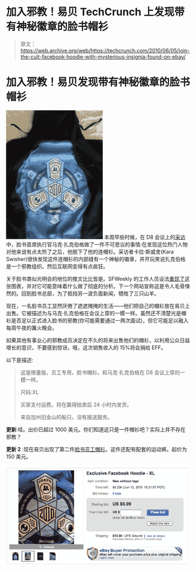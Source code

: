# 加入邪教！易贝 TechCrunch 上发现带有神秘徽章的脸书帽衫

> 原文：<https://web.archive.org/web/https://techcrunch.com/2010/06/05/join-the-cult-facebook-hoodie-with-mysterious-insignia-found-on-ebay/>

# 加入邪教！易贝发现带有神秘徽章的脸书帽衫

[![](img/e909de0568ccb4b426c4c6648f481100.png)](https://web.archive.org/web/20230205080804/http://cgi.ebay.com/ws/eBayISAPI.dll?ViewItem&item=180516851506#ht_500wt_1140) 本周早些时候，在 D8 会议上的[采访](https://web.archive.org/web/20230205080804/https://techcrunch.com/2010/06/02/mark-zuckerberg-talks-and-swerves-around-facebook-privacy/)中，脸书首席执行官马克·扎克伯格做了一件不可思议的事情:在发现这位热门人物对他来说有点太热了之后，他脱下了他的连帽衫。采访者卡拉·斯威舍(Kara Swisher)很快发现这件连帽衫的内部缝有一个神秘的徽章，并开玩笑说扎克伯格是一个邪教组织。然后互联网变得有点疯狂。

关于脸书类似光明会的地位的推文比比皆是。SFWeekly 的工作人员设法[重现了](https://web.archive.org/web/20230205080804/http://blogs.sfweekly.com/thesnitch/2010/06/bizarre_facebook_insignia_reve.php)这张图表，并对它可能意味着什么做了彻底的分析。下一个网站宣称这是令人毛骨悚然的。回到脸书总部，为了抵挡另一波负面新闻，牺牲了三只山羊。

现在，一名脸书员工显然厌倦了遮遮掩掩的生活——他们把自己的帽衫放在易贝上出售。它被描述为与马克·扎克伯格在会议上穿的一模一样。虽然还不清楚光是帽衫是否足以正式进入脸书的邪教(你可能需要通过一两次面试)，但它可能足以融入每周午夜的篝火晚会。

如果其他有事业心的邪教成员决定在不久的将来出售他们的帽衫，以利用公众日益增长的意识，不要感到惊讶。哦，这次销售收入的 15%将会捐给 EFF。

以下是描述:

> 这是限量版，员工专用，脸书帽衫。和马克·扎克伯格在 D8 会议上穿的一模一样。
> 
> 尺码:XL
> 
> 买家支付运费。将在赢得拍卖后 24 小时内发货。
> 
> 来自加州旧金山的船只。没有接送服务。

**更新**:哇。出价已超过 1000 美元。你们知道这只是一件帽衫吧？实际上并不存在邪教？

**更新 2** :现在易贝出现了第二件[脸书员工帽衫](https://web.archive.org/web/20230205080804/http://cgi.ebay.com/Facebook-hoodie-L-and-matching-sweat-pants-M-/270589959349)。这件还配有配套的运动裤。起价为 150 美元。

![](img/46b8145ae01c142573df8d02c8b6415e.png)
